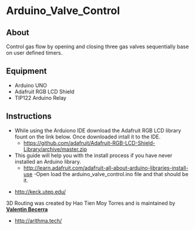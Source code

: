# Arduino_Valve_Control

## About
Control gas flow by opening and closing three gas valves sequentially base on user defined timers.

## Equipment
- Arduino UNO
- Adafruit RGB LCD Shield
- TIP122 Arduino Relay

## Instructions
- While using the Arduiono IDE download the Adafruit RGB LCD library fount on the link below. Once downloaded intall it to the IDE. 
  * https://github.com/adafruit/Adafruit-RGB-LCD-Shield-Library/archive/master.zip
- This guide will help you with the install process if you have never installed an Arduino library.
  * http://learn.adafruit.com/adafruit-all-about-arduino-libraries-install-use
 -Open load the arduino_valve_control.ino file and that should be it.

* http://keck.utep.edu/

3D Routing was created by Hao Tien Moy Torres and is maintained by **[Valentin Becerra](http://arithma.tech/)**

* http://arithma.tech/
